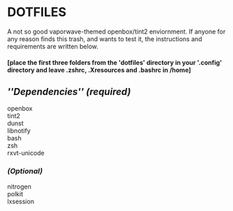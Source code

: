 # DOTFILES #   
A not so good vaporwave-themed openbox/tint2 enviornment. If anyone for any reason finds this trash, and wants to test it, the instructions and requirements are written below.    

#### [place the first three folders from the 'dotfiles' directory in your '.config' directory and leave .zshrc, .Xresources and .bashrc in /home] ####

## *''Dependencies'' (required)* ##   

openbox   
tint2   
dunst   
libnotify   
bash   
zsh   
rxvt-unicode   

### *(Optional)* ###   
nitrogen   
polkit   
lxsession   
